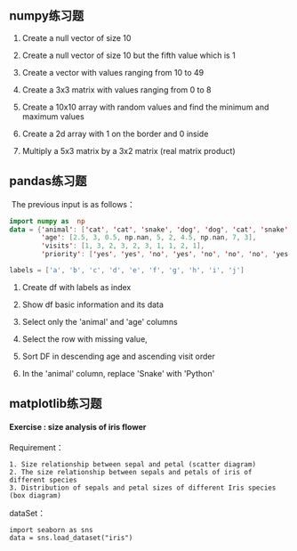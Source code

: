 ## numpy练习题

1. Create a null vector of size 10

2. Create a null vector of size 10 but the fifth value which is 1 
3. Create a vector with values ranging from 10 to 49 
4. Create a 3x3 matrix with values ranging from 0 to 8 
5. Create a 10x10 array with random values and find the minimum and maximum values 
6. Create a 2d array with 1 on the border and 0 inside 

7. Multiply a 5x3 matrix by a 3x2 matrix (real matrix product) 



## pandas练习题

​	The previous input is as follows：

```kotlin
import numpy as  np
data = {'animal': ['cat', 'cat', 'snake', 'dog', 'dog', 'cat', 'snake', 'cat', 'dog', 'dog'],
        'age': [2.5, 3, 0.5, np.nan, 5, 2, 4.5, np.nan, 7, 3],
        'visits': [1, 3, 2, 3, 2, 3, 1, 1, 2, 1],
        'priority': ['yes', 'yes', 'no', 'yes', 'no', 'no', 'no', 'yes', 'no', 'no']}

labels = ['a', 'b', 'c', 'd', 'e', 'f', 'g', 'h', 'i', 'j']
```

1. Create df with labels as index
2. Show df basic information and its data
3. Select only the 'animal' and 'age' columns
4. Select the row with missing value,
5. Sort DF in descending age and ascending visit order

6. In the 'animal' column, replace 'Snake' with 'Python'





## matplotlib练习题

#### Exercise : size analysis of iris flower

Requirement：

	1. Size relationship between sepal and petal (scatter diagram)
 	2. The size relationship between sepals and petals of iris of different species
 	3. Distribution of sepals and petal sizes of different Iris species (box diagram)

dataSet：

```
import seaborn as sns
data = sns.load_dataset("iris")
```

